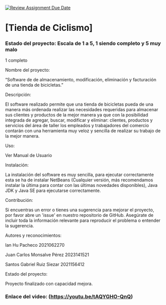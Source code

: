 [![Review Assignment Due Date](https://classroom.github.com/assets/deadline-readme-button-24ddc0f5d75046c5622901739e7c5dd533143b0c8e959d652212380cedb1ea36.svg)](https://classroom.github.com/a/-64Cssly)
# [Tienda de Ciclismo]


### Estado del proyecto: Escala de 1 a 5, 1 siendo completo y 5 muy malo
1 completo



Nombre del proyecto:

“Software de de almacenamiento, modificación, eliminación y facturación de una tienda de bicicletas.”

Descripción:

El software realizado permite que una tienda de bicicletas pueda de una manera más ordenada realizar las necesidades requeridas para almacenar sus clientes y productos de la mejor manera ya que con la posibilidad integrada de agregar, buscar, modificar y eliminar: clientes, productos y servicios del área de taller los empleados y trabajadores del comercio contarán con una herramienta muy veloz y sencilla de realizar su trabajo de la mejor manera.

Uso:

Ver Manual de Usuario

Instalación:

La instalación del software es muy sencilla, para ejecutar correctamente esta se ha de instalar NetBeans (Cualquier versión, más recomendamos instalar la última para contar con las últimas novedades disponibles), Java JDK y Java SE para ejecutarse correctamente.


Contribución:

Si encuentras un error o tienes una sugerencia para mejorar el proyecto, por favor abre un 'issue' en nuestro repositorio de GitHub. Asegúrate de incluir toda la información relevante para reproducir el problema o entender la sugerencia.



Autores y reconocimientos:

Ian Hu Pacheco
2021062270

Juan Carlos Monsalve Pérez
2023141521

Santos Gabriel Ruiz Siezar
2021156412


Estado del proyecto:

Proyecto finalizado con capacidad mejora.
### Enlace del video: (https://youtu.be/tAQYGHO-QnQ)

